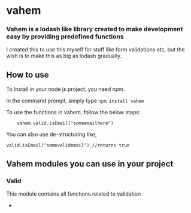 # vahem

### Vahem is a lodash like library created to make development easy by providing predefined functions

I created this to use this myself for stuff like form validations etc, but the wish is to make this as big as lodash gradually.

## How to use

To Install in your node js project, you need npm.

In the command prompt, simply type ```npm install vahem```

To use the functions in vahem, follow the below steps:

``` const vahem = require('vahem')
    vahem.valid.isEmail("someemailhere")
```

You can also use de-structuring like,

``` const {valid} = require('vahem')
valid.isEmail("somevalidemail") //returns true
```

## Vahem modules you can use in your project

### Valid

This module contains all functions related to validation

- 
